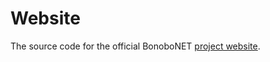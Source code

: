 Website
=======

The source code for the official BonoboNET [project website](https://bnet.eu.org).
